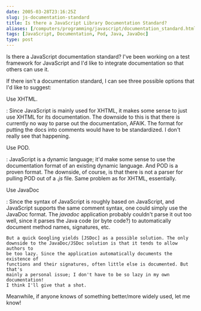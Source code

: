 ```yaml
--- 
date: 2005-03-28T23:16:25Z
slug: js-documentation-standard
title: Is there a JavaScript Library Documentation Standard?
aliases: [/computers/programming/javascript/documentation_standard.html]
tags: [JavaScript, Documentation, Pod, Java, JavaDoc]
type: post
---
```


Is there a JavaScript documentation standard? I've been working on a test
framework for JavaScript and I'd like to integrate documentation so that others
can use it.

If there isn't a documentation standard, I can see three possible options that
I'd like to suggest:

Use XHTML.

:   Since JavaScript is mainly used for XHTML, it makes some sense to just use
    XHTML for its documentation. The downside to this is that there is currently
    no way to parse out the documentation, AFAIK. The format for putting the
    docs into comments would have to be standardized. I don't really see that
    happening.

Use POD.

:   JavaScript is a dynamic language; it'd make some sense to use the
    documentation format of an existing dynamic language. And POD is a proven
    format. The downside, of course, is that there is not a parser for pulling
    POD out of a *.js* file. Same problem as for XHTML, essentially.

Use JavaDoc

:   Since the syntax of JavaScript is roughly based on JavaScript, and
    JavaScript supports the same comment syntax, one could simply use the
    JavaDoc format. The *javadoc* application probably couldn't parse it out too
    well, since it parses the Java code (or byte code?) to automatically
    document method names, signatures, etc.

    But a quick Googling yields [JSDoc] as a possible solution. The only
    downside to the JavaDoc/JSDoc solution is that it tends to allow authors to
    be too lazy. Since the application automatically documents the existence of
    functions and their signatures, often little else is documented. But that's
    mainly a personal issue; I don't have to be so lazy in my own documentation!
    I think I'll give that a shot.

Meanwhile, if anyone knows of something better/more widely used, let me know!

  [JSDoc]: http://jsdoc.sourceforge.net/
    "Learn about JSDoc (written in Perl!) on the project home
        page"
